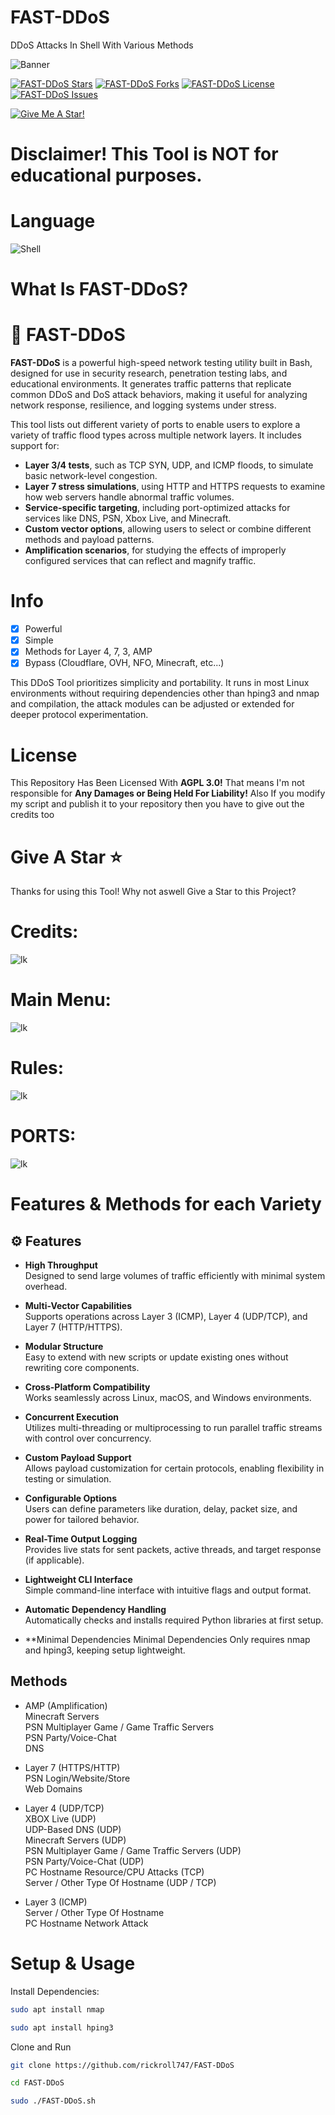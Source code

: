 # FAST-DDoS
DDoS Attacks In Shell With Various Methods

![Banner](https://capsule-render.vercel.app/api?type=waving&height=235&color=gradient&text=FAST-DDoS&fontAlign=70&fontAlignY=45)

<a href="#"><img alt="FAST-DDoS Stars" src="https://img.shields.io/github/stars/rickroll747/FAST-DDoS?style=for-the-badge&color=yellow"></a>
<a href="#"><img alt="FAST-DDoS Forks" src="https://img.shields.io/github/forks/rickroll747/FAST-DDoS?color=orange&style=for-the-badge"></a>
<a href="#"><img alt="FAST-DDoS License" src="https://img.shields.io/github/license/rickroll747/FAST-DDoS?color=red&style=for-the-badge"></a>
<a href="https://github.com/rickroll747/FAST-DDoS/issues"><img alt="FAST-DDoS Issues" src="https://img.shields.io/github/issues/rickroll747/FAST-DDoS?color=green&style=for-the-badge"></a>

<a href="#"><img alt="Give Me A Star!" src="https://img.shields.io/badge/Give_Me-A_Star!-blue"></a>
# Disclaimer! This Tool is NOT for educational purposes.
# Language
![Shell](https://img.shields.io/badge/Shell-%23121011.svg?style=for-the-badge&logo=gnu-bash&logoColor=white)
# What Is FAST-DDoS?
# 🚀 FAST-DDoS

**FAST-DDoS** is a powerful high-speed network testing utility built in Bash, designed for use in security research, penetration testing labs, and educational environments. It generates traffic patterns that replicate common DDoS and DoS attack behaviors, making it useful for analyzing network response, resilience, and logging systems under stress.

This tool lists out different variety of ports to enable users to explore a variety of traffic flood types across multiple network layers. It includes support for:

- **Layer 3/4 tests**, such as TCP SYN, UDP, and ICMP floods, to simulate basic network-level congestion.
- **Layer 7 stress simulations**, using HTTP and HTTPS requests to examine how web servers handle abnormal traffic volumes.
- **Service-specific targeting**, including port-optimized attacks for services like DNS, PSN, Xbox Live, and Minecraft.
- **Custom vector options**, allowing users to select or combine different methods and payload patterns.
- **Amplification scenarios**, for studying the effects of improperly configured services that can reflect and magnify traffic.

# Info
- [x] Powerful
- [x] Simple
- [x] Methods for Layer 4, 7, 3, AMP
- [x] Bypass (Cloudflare, OVH, NFO, Minecraft, etc...)  

This DDoS Tool prioritizes simplicity and portability. It runs in most Linux environments without requiring dependencies other than hping3 and nmap and compilation, the attack modules can be adjusted or extended for deeper protocol experimentation.
# License
This Repository Has Been Licensed With **AGPL 3.0!**
That means I'm not responsible for **Any Damages or Being Held For Liability!**
Also If you modify my script and publish it to your repository then you have to give out the credits too

# Give A Star ⭐
Thanks for using this Tool! Why not aswell Give a Star to this Project?<br>

# Credits:
![lk](https://github.com/rickroll747/FAST-DDoS/blob/master/Screenshots/Credits.png?raw=true)
# Main Menu:
![lk](https://github.com/rickroll747/FAST-DDoS/blob/master/Screenshots/Main%20Menu.png?raw=true)
# Rules:
![lk](https://github.com/rickroll747/FAST-DDoS/blob/master/Screenshots/Rules.png?raw=true)
# PORTS:
![lk](https://github.com/rickroll747/FAST-DDoS/blob/master/Screenshots/Ports.png?raw=true)

# Features & Methods for each Variety
## ⚙️ Features

- **High Throughput**  
  Designed to send large volumes of traffic efficiently with minimal system overhead.

- **Multi-Vector Capabilities**  
  Supports operations across Layer 3 (ICMP), Layer 4 (UDP/TCP), and Layer 7 (HTTP/HTTPS).

- **Modular Structure**  
  Easy to extend with new scripts or update existing ones without rewriting core components.

- **Cross-Platform Compatibility**  
  Works seamlessly across Linux, macOS, and Windows environments.

- **Concurrent Execution**  
  Utilizes multi-threading or multiprocessing to run parallel traffic streams with control over concurrency.

- **Custom Payload Support**  
  Allows payload customization for certain protocols, enabling flexibility in testing or simulation.

- **Configurable Options**  
  Users can define parameters like duration, delay, packet size, and power for tailored behavior.

- **Real-Time Output Logging**  
  Provides live stats for sent packets, active threads, and target response (if applicable).

- **Lightweight CLI Interface**  
  Simple command-line interface with intuitive flags and output format.

- **Automatic Dependency Handling**  
  Automatically checks and installs required Python libraries at first setup.
- **Minimal Dependencies
  Minimal Dependencies
Only requires nmap and hping3, keeping setup lightweight.

## Methods
* AMP (Amplification)<br>
  Minecraft Servers<br>
  PSN Multiplayer Game / Game Traffic Servers<br>
  PSN Party/Voice-Chat<br>
  DNS

* Layer 7 (HTTPS/HTTP)<br>
  PSN Login/Website/Store<br>
  Web Domains

* Layer 4 (UDP/TCP)<br>
  XBOX Live (UDP)<br>
  UDP-Based DNS (UDP)<br>
  Minecraft Servers (UDP)<br>
  PSN Multiplayer Game / Game Traffic Servers (UDP)<br>
  PSN Party/Voice-Chat (UDP)<br>
  PC Hostname Resource/CPU Attacks (TCP)<br>
  Server / Other Type Of Hostname (UDP / TCP)

* Layer 3 (ICMP)<br>
  Server / Other Type Of Hostname<br>
  PC Hostname Network Attack

# ️Setup & Usage
Install Dependencies:
```bash
sudo apt install nmap
```
```bash
sudo apt install hping3
```
Clone and Run
```bash
git clone https://github.com/rickroll747/FAST-DDoS
```
```bash
cd FAST-DDoS
```
```bash
sudo ./FAST-DDoS.sh
```
